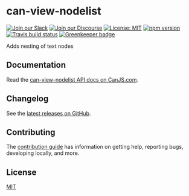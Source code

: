 # can-view-nodelist

[![Join our Slack](https://img.shields.io/badge/slack-join%20chat-611f69.svg)](https://www.bitovi.com/community/slack?utm_source=badge&utm_medium=badge&utm_campaign=pr-badge&utm_content=badge)
[![Join our Discourse](https://img.shields.io/discourse/https/forums.bitovi.com/posts.svg)](https://forums.bitovi.com/?utm_source=badge&utm_medium=badge&utm_campaign=pr-badge&utm_content=badge)
[![License: MIT](https://img.shields.io/badge/license-MIT-blue.svg)](https://github.com/canjs/can-view-nodelist/blob/master/LICENSE.md)
[![npm version](https://badge.fury.io/js/can-view-nodelist.svg)](https://www.npmjs.com/package/can-view-nodelist)
[![Travis build status](https://travis-ci.org/canjs/can-view-nodelist.svg?branch=master)](https://travis-ci.org/canjs/can-view-nodelist)
[![Greenkeeper badge](https://badges.greenkeeper.io/canjs/can-view-nodelist.svg)](https://greenkeeper.io/)

Adds nesting of text nodes

## Documentation

Read the [can-view-nodelist API docs on CanJS.com](https://canjs.com/doc/can-view-nodelist.html).

## Changelog

See the [latest releases on GitHub](https://github.com/canjs/can-view-nodelist/releases).

## Contributing

The [contribution guide](https://github.com/canjs/can-view-nodelist/blob/master/CONTRIBUTING.md) has information on getting help, reporting bugs, developing locally, and more.

## License

[MIT](https://github.com/canjs/can-view-nodelist/blob/master/LICENSE.md)
